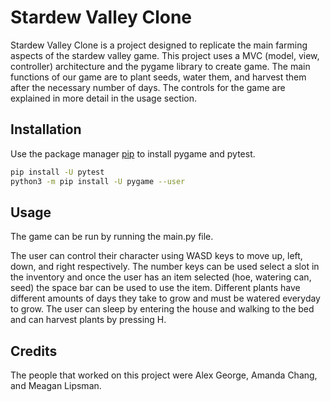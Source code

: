 # Stardew Valley Clone
Stardew Valley Clone is a project designed to replicate the main farming 
aspects of the stardew valley game. This project uses a MVC (model, view, 
controller) architecture and the pygame library to create game. The main 
functions of our game are to plant seeds, water them, and harvest them after 
the necessary number of days. The controls for the game are explained in more 
detail in the usage section. 

## Installation 
Use the package manager [pip](https://pip.pypa.io/en/stable/) to install 
pygame and pytest. 

```bash
pip install -U pytest 
python3 -m pip install -U pygame --user
```

## Usage 
The game can be run by running the main.py file. 

The user can control their character using WASD keys to move up, left, down, 
and right respectively. The number keys can be used select a slot in the 
inventory and once the user has an item selected (hoe, watering can, seed) the 
space bar can be used to use the item. Different plants have different amounts 
of days they take to grow and must be watered everyday to grow. The user can 
sleep by entering the house and walking to the bed and can harvest plants by 
pressing H.

## Credits
The people that worked on this project were Alex George, Amanda Chang, and 
Meagan Lipsman.
